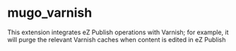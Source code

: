 mugo_varnish
============

This extension integrates eZ Publish operations with Varnish; for example, it will purge the relevant Varnish caches when content is edited in eZ Publish
